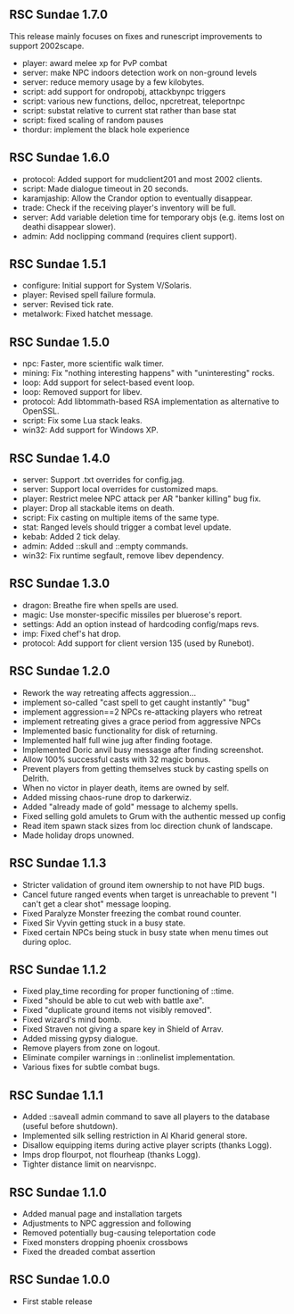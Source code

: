 RSC Sundae 1.7.0
----------------

This release mainly focuses on fixes and runescript improvements
to support 2002scape.

* player: award melee xp for PvP combat
* server: make NPC indoors detection work on non-ground levels
* server: reduce memory usage by a few kilobytes.
* script: add support for ondropobj, attackbynpc triggers
* script: various new functions, delloc, npcretreat, teleportnpc
* script: substat relative to current stat rather than base stat
* script: fixed scaling of random pauses
* thordur: implement the black hole experience

RSC Sundae 1.6.0
----------------

* protocol: Added support for mudclient201 and most 2002 clients.
* script: Made dialogue timeout in 20 seconds.
* karamjaship: Allow the Crandor option to eventually disappear.
* trade: Check if the receiving player's inventory will be full.
* server: Add variable deletion time for temporary objs (e.g.
  items lost on deathi disappear slower).
* admin: Add noclipping command (requires client support).

RSC Sundae 1.5.1
----------------

* configure: Initial support for System V/Solaris.
* player: Revised spell failure formula.
* server: Revised tick rate.
* metalwork: Fixed hatchet message.

RSC Sundae 1.5.0
----------------

* npc: Faster, more scientific walk timer.
* mining: Fix "nothing interesting happens" with "uninteresting" rocks.
* loop: Add support for select-based event loop.
* loop: Removed support for libev.
* protocol: Add libtommath-based RSA implementation as alternative to
  OpenSSL.
* script: Fix some Lua stack leaks.
* win32: Add support for Windows XP.

RSC Sundae 1.4.0
----------------

* server: Support .txt overrides for config.jag.
* server: Support local overrides for customized maps.
* player: Restrict melee NPC attack per AR "banker killing" bug fix.
* player: Drop all stackable items on death.
* script: Fix casting on multiple items of the same type.
* stat: Ranged levels should trigger a combat level update.
* kebab: Added 2 tick delay.
* admin: Added ::skull and ::empty commands.
* win32: Fix runtime segfault, remove libev dependency.

RSC Sundae 1.3.0
----------------

* dragon: Breathe fire when spells are used.
* magic: Use monster-specific missiles per bluerose's report.
* settings: Add an option instead of hardcoding config/maps revs.
* imp: Fixed chef's hat drop.
* protocol: Add support for client version 135 (used by Runebot).

RSC Sundae 1.2.0
----------------

* Rework the way retreating affects aggression...
* implement so-called "cast spell to get caught instantly" "bug"
* implement aggression==2 NPCs re-attacking players who retreat
* implement retreating gives a grace period from aggressive NPCs
* Implemented basic functionality for disk of returning.
* Implemented half full wine jug after finding footage.
* Implemented Doric anvil busy messasge after finding
  screenshot.
* Allow 100% successful casts with 32 magic bonus.
* Prevent players from getting themselves stuck by
  casting spells on Delrith.
* When no victor in player death, items are owned by self.
* Added missing chaos-rune drop to darkerwiz.
* Added "already made of gold" message to alchemy spells.
* Fixed selling gold amulets to Grum with the authentic
  messed up config
* Read item spawn stack sizes from loc direction chunk of landscape.
* Made holiday drops unowned.

RSC Sundae 1.1.3
----------------

* Stricter validation of ground item ownership to not
  have PID bugs.
* Cancel future ranged events when target is unreachable
  to prevent "I can't get a clear shot" message looping.
* Fixed Paralyze Monster freezing the combat round counter.
* Fixed Sir Vyvin getting stuck in a busy state.
* Fixed certain NPCs being stuck in busy state when menu
  times out during oploc.

RSC Sundae 1.1.2
----------------

* Fixed play_time recording for proper functioning of ::time.
* Fixed "should be able to cut web with battle axe".
* Fixed "duplicate ground items not visibly removed".
* Fixed wizard's mind bomb.
* Fixed Straven not giving a spare key in Shield of Arrav.
* Added missing gypsy dialogue.
* Remove players from zone on logout.
* Eliminate compiler warnings in ::onlinelist implementation.
* Various fixes for subtle combat bugs.

RSC Sundae 1.1.1
----------------

* Added ::saveall admin command to save all players to the
  database (useful before shutdown).
* Implemented silk selling restriction in Al Kharid general store.
* Disallow equipping items during active player scripts (thanks Logg).
* Imps drop flourpot, not flourheap (thanks Logg).
* Tighter distance limit on nearvisnpc.

RSC Sundae 1.1.0
----------------

* Added manual page and installation targets
* Adjustments to NPC aggression and following
* Removed potentially bug-causing teleportation code
* Fixed monsters dropping phoenix crossbows
* Fixed the dreaded combat assertion

RSC Sundae 1.0.0
----------------

* First stable release
